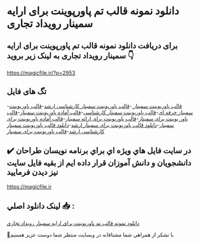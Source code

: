# دانلود نمونه قالب تم پاورپوینت برای ارایه سمینار رویداد تجاری

## برای دریافت دانلود نمونه قالب تم پاورپوینت برای ارایه سمینار رویداد تجاری به لینک زیر بروید 👇

https://magicfile.ir/?p=2953

## تگ های فایل

-[قالب پاورپوینت سمینار ](https://magicfile.ir/product/%d9%82%d8%a7%d9%84%d8%a8-%d8%aa%d9%85-%d9%be%d8%a7%d9%88%d8%b1%d9%be%d9%88%db%8c%d9%86%d8%aa-%d8%a8%d8%b1%d8%a7%db%8c-%d8%a7%d8%b1%d8%a7%db%8c%d9%87-%d8%b3%d9%85%db%8c%d9%86%d8%a7%d8%b1-%d8%b1%d9%88%db%8c%d8%af%d8%a7%d8%af-%d8%aa%d8%ac%d8%a7%d8%b1%db%8c/)-[قالب پاورپوینت سمینار کارشناسی ارشد](https://magicfile.ir/product/%d9%82%d8%a7%d9%84%d8%a8-%d8%aa%d9%85-%d9%be%d8%a7%d9%88%d8%b1%d9%be%d9%88%db%8c%d9%86%d8%aa-%d8%a8%d8%b1%d8%a7%db%8c-%d8%a7%d8%b1%d8%a7%db%8c%d9%87-%d8%b3%d9%85%db%8c%d9%86%d8%a7%d8%b1-%d8%b1%d9%88%db%8c%d8%af%d8%a7%d8%af-%d8%aa%d8%ac%d8%a7%d8%b1%db%8c/)-[قالب پاورپوینت سمینار حرفه ای](https://magicfile.ir/product/%d9%82%d8%a7%d9%84%d8%a8-%d8%aa%d9%85-%d9%be%d8%a7%d9%88%d8%b1%d9%be%d9%88%db%8c%d9%86%d8%aa-%d8%a8%d8%b1%d8%a7%db%8c-%d8%a7%d8%b1%d8%a7%db%8c%d9%87-%d8%b3%d9%85%db%8c%d9%86%d8%a7%d8%b1-%d8%b1%d9%88%db%8c%d8%af%d8%a7%d8%af-%d8%aa%d8%ac%d8%a7%d8%b1%db%8c/)-[قالب پاورپوینت سمینار کارشناسی](https://magicfile.ir/product/%d9%82%d8%a7%d9%84%d8%a8-%d8%aa%d9%85-%d9%be%d8%a7%d9%88%d8%b1%d9%be%d9%88%db%8c%d9%86%d8%aa-%d8%a8%d8%b1%d8%a7%db%8c-%d8%a7%d8%b1%d8%a7%db%8c%d9%87-%d8%b3%d9%85%db%8c%d9%86%d8%a7%d8%b1-%d8%b1%d9%88%db%8c%d8%af%d8%a7%d8%af-%d8%aa%d8%ac%d8%a7%d8%b1%db%8c/)-[قالب آماده پاورپوینت سمینار](https://magicfile.ir/product/%d9%82%d8%a7%d9%84%d8%a8-%d8%aa%d9%85-%d9%be%d8%a7%d9%88%d8%b1%d9%be%d9%88%db%8c%d9%86%d8%aa-%d8%a8%d8%b1%d8%a7%db%8c-%d8%a7%d8%b1%d8%a7%db%8c%d9%87-%d8%b3%d9%85%db%8c%d9%86%d8%a7%d8%b1-%d8%b1%d9%88%db%8c%d8%af%d8%a7%d8%af-%d8%aa%d8%ac%d8%a7%d8%b1%db%8c/)-[قالب پاور پوینت برای سمینار](https://magicfile.ir/product/%d9%82%d8%a7%d9%84%d8%a8-%d8%aa%d9%85-%d9%be%d8%a7%d9%88%d8%b1%d9%be%d9%88%db%8c%d9%86%d8%aa-%d8%a8%d8%b1%d8%a7%db%8c-%d8%a7%d8%b1%d8%a7%db%8c%d9%87-%d8%b3%d9%85%db%8c%d9%86%d8%a7%d8%b1-%d8%b1%d9%88%db%8c%d8%af%d8%a7%d8%af-%d8%aa%d8%ac%d8%a7%d8%b1%db%8c/)-[قالب پاورپوینت برای ارائه سمینار](https://magicfile.ir/product/%d9%82%d8%a7%d9%84%d8%a8-%d8%aa%d9%85-%d9%be%d8%a7%d9%88%d8%b1%d9%be%d9%88%db%8c%d9%86%d8%aa-%d8%a8%d8%b1%d8%a7%db%8c-%d8%a7%d8%b1%d8%a7%db%8c%d9%87-%d8%b3%d9%85%db%8c%d9%86%d8%a7%d8%b1-%d8%b1%d9%88%db%8c%d8%af%d8%a7%d8%af-%d8%aa%d8%ac%d8%a7%d8%b1%db%8c/)-[قالب آماده پاورپوینت برای سمینار](https://magicfile.ir/product/%d9%82%d8%a7%d9%84%d8%a8-%d8%aa%d9%85-%d9%be%d8%a7%d9%88%d8%b1%d9%be%d9%88%db%8c%d9%86%d8%aa-%d8%a8%d8%b1%d8%a7%db%8c-%d8%a7%d8%b1%d8%a7%db%8c%d9%87-%d8%b3%d9%85%db%8c%d9%86%d8%a7%d8%b1-%d8%b1%d9%88%db%8c%d8%af%d8%a7%d8%af-%d8%aa%d8%ac%d8%a7%d8%b1%db%8c/)-[دانلود قالب پاورپوینت برای سمینار ارشد](https://magicfile.ir/product/%d9%82%d8%a7%d9%84%d8%a8-%d8%aa%d9%85-%d9%be%d8%a7%d9%88%d8%b1%d9%be%d9%88%db%8c%d9%86%d8%aa-%d8%a8%d8%b1%d8%a7%db%8c-%d8%a7%d8%b1%d8%a7%db%8c%d9%87-%d8%b3%d9%85%db%8c%d9%86%d8%a7%d8%b1-%d8%b1%d9%88%db%8c%d8%af%d8%a7%d8%af-%d8%aa%d8%ac%d8%a7%d8%b1%db%8c/)-[دانلود  قالب پاورپوینت سمینار کارشناسی ارشد](https://magicfile.ir/product/%d9%82%d8%a7%d9%84%d8%a8-%d8%aa%d9%85-%d9%be%d8%a7%d9%88%d8%b1%d9%be%d9%88%db%8c%d9%86%d8%aa-%d8%a8%d8%b1%d8%a7%db%8c-%d8%a7%d8%b1%d8%a7%db%8c%d9%87-%d8%b3%d9%85%db%8c%d9%86%d8%a7%d8%b1-%d8%b1%d9%88%db%8c%d8%af%d8%a7%d8%af-%d8%aa%d8%ac%d8%a7%d8%b1%db%8c/)-[قالب پاورپوینت  برای سمینار](https://magicfile.ir/product/%d9%82%d8%a7%d9%84%d8%a8-%d8%aa%d9%85-%d9%be%d8%a7%d9%88%d8%b1%d9%be%d9%88%db%8c%d9%86%d8%aa-%d8%a8%d8%b1%d8%a7%db%8c-%d8%a7%d8%b1%d8%a7%db%8c%d9%87-%d8%b3%d9%85%db%8c%d9%86%d8%a7%d8%b1-%d8%b1%d9%88%db%8c%d8%af%d8%a7%d8%af-%d8%aa%d8%ac%d8%a7%d8%b1%db%8c/)

## ✔️ در سايت فايل هاي ويژه اي براي برنامه نويسان طراحان دانشجويان و دانش آموزان قرار داده ايم از بقيه فايل سايت نيز ديدن فرماييد

https://magicfile.ir


## لينک دانلود اصلي 📥 :

[دانلود نمونه قالب تم پاورپوینت برای ارایه سمینار رویداد تجاری](https://magicfile.ir/product/%d9%82%d8%a7%d9%84%d8%a8-%d8%aa%d9%85-%d9%be%d8%a7%d9%88%d8%b1%d9%be%d9%88%db%8c%d9%86%d8%aa-%d8%a8%d8%b1%d8%a7%db%8c-%d8%a7%d8%b1%d8%a7%db%8c%d9%87-%d8%b3%d9%85%db%8c%d9%86%d8%a7%d8%b1-%d8%b1%d9%88%db%8c%d8%af%d8%a7%d8%af-%d8%aa%d8%ac%d8%a7%d8%b1%db%8c/) 


🙏با تشکر از همراهي شما مشتاقانه در وبسایت منتظر شما دوست عزیز هستیم

